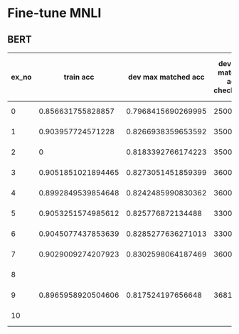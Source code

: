 # Fine-tune MNLI

## BERT

|ex_no|train acc|dev max matched acc|dev max matched acc checkpoint|dev max mismatched acc|dev max mismatched acc checkpoint|model_version|epoch|lr|batch|beta1|beta2|eps|l2 weight decay|remove weight decay on bias and LayerNorm|linear schedular|warm up step|dropout|max_grad_norm|seed|
|-|-|-|-|-|-|-|-|-|-|-|-|-|-|-|-|-|-|-|-|
|0|0.856631755828857|0.7968415690269995|25000|0.8091944670463792|29000|bert-base-cased|3|3e-5|32|0.9|0.999|1e-8|0.01|False|False|0|0.1|inf|777|
|1|0.903957724571228|0.8266938359653592|35000|0.8332994304312449|33000|bert-base-cased|3|3e-5|32|0.9|0.999|1e-8|0.01|False|True|10000|0.1|inf|777|
|2|0|0.8183392766174223|35000|0.8263832384052074|36816|bert-base-cased|3|4e-5|32|0.9|0.999|1e-8|0.01|False|True|10000|0.1|inf|777|
|3|0.9051851021894465|0.8273051451859399|36000|0.8354353132628153|35000|bert-base-cased|3|3e-5|32|0.9|0.999|1e-8|0.01|True|True|10000|0.1|inf|777|
|4|0.8992849539854648|0.8242485990830362|36000|0.8272986167615948|36000|bert-base-cased|3|4e-5|32|0.9|0.999|1e-8|0.01|True|True|10000|0.1|inf|777|
|5|0.9053251574985612|0.825776872134488|33000|0.8375711960943857|35000|bert-base-cased|3|2e-5|32|0.9|0.999|1e-8|0.01|True|True|10000|0.1|inf|777|
|6|0.9045077437853639|0.8285277636271013|33000|0.8360455655004069|35000|bert-base-uncased|3|3e-5|32|0.9|0.999|1e-8|0.01|True|True|10000|0.1|inf|777|
|7|0.9029009274207923|0.8302598064187469|36000|0.83533360455655|36000|bert-base-uncased|3|2e-5|32|0.9|0.999|1e-8|0.01|True|True|10000|0.1|inf|777|
|8||||||bert-base-uncased|3|4e-5|32|0.9|0.999|1e-8|0.01|True|True|10000|0.1|inf|777|
|9|0.8965958920504606|0.817524197656648|36816|0.8235353946297803|34000|bert-base-uncased|3|5e-5|32|0.9|0.999|1e-8|0.01|True|True|10000|0.1|inf|777|
|10||||||bert-base-uncased|3|3e-5|32|0.9|0.999|1e-8|0.01|True|True|10000|0.1|1.0|777|
